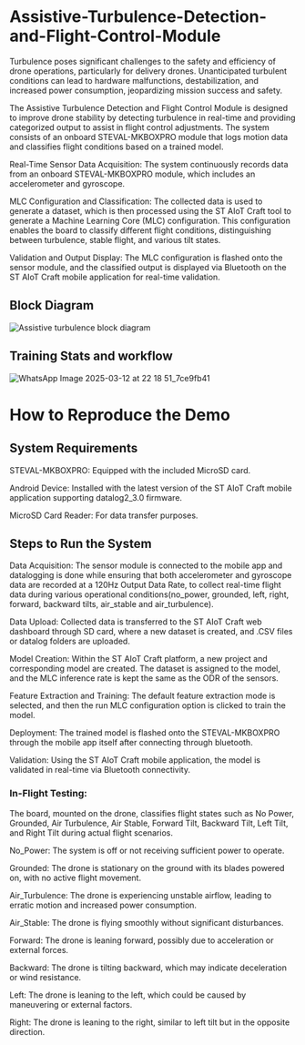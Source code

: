 # Assistive-Turbulence-Detection-and-Flight-Control-Module
Turbulence poses significant challenges to the safety and efficiency of drone operations, particularly for delivery drones. Unanticipated turbulent conditions can lead to hardware malfunctions, destabilization, and increased power consumption, jeopardizing mission success and safety.

The Assistive Turbulence Detection and Flight Control Module is designed to improve drone stability by detecting turbulence in real-time and providing categorized output to assist in flight control adjustments. The system consists of an onboard STEVAL-MKBOXPRO module that logs motion data and classifies flight conditions based on a trained model.

Real-Time Sensor Data Acquisition: The system continuously records data from an onboard STEVAL-MKBOXPRO module, which includes an accelerometer and gyroscope.

MLC Configuration and Classification: The collected data is used to generate a dataset, which is then processed using the ST AIoT Craft tool to generate a Machine Learning Core (MLC) configuration. This configuration enables the board to classify different flight conditions, distinguishing between turbulence, stable flight, and various tilt states.

Validation and Output Display: The MLC configuration is flashed onto the sensor module, and the classified output is displayed via Bluetooth on the ST AIoT Craft mobile application for real-time validation.

## Block Diagram
![Assistive turbulence block diagram](https://github.com/user-attachments/assets/813f8a8e-b457-44b4-a0fd-562f7552efc3)


## Training Stats and workflow
![WhatsApp Image 2025-03-12 at 22 18 51_7ce9fb41](https://github.com/user-attachments/assets/4746a017-9c9c-4049-a03e-c041462a7c72)

# How to Reproduce the Demo
## System Requirements
STEVAL-MKBOXPRO: Equipped with the included MicroSD card.

Android Device: Installed with the latest version of the ST AIoT Craft mobile application supporting datalog2_3.0 firmware.

MicroSD Card Reader: For data transfer purposes.


## Steps to Run the System
Data Acquisition: The sensor module is connected to the mobile app and datalogging is done while ensuring that both accelerometer and gyroscope data are recorded at a 120Hz Output Data Rate, to collect real-time flight data during various operational conditions(no_power, grounded, left, right, forward, backward tilts, air_stable and air_turbulence).

Data Upload: Collected data is transferred to the ST AIoT Craft web dashboard through SD card, where a new dataset is created, and .CSV files or datalog folders are uploaded.

Model Creation: Within the ST AIoT Craft platform, a new project and corresponding model are created. The dataset is assigned to the model, and the MLC inference rate is kept the same as the ODR of the sensors. 

Feature Extraction and Training: The default feature extraction mode is selected, and then the run MLC configuration option is clicked to train the model.

Deployment: The trained model is flashed onto the STEVAL-MKBOXPRO through the mobile app itself after connecting through bluetooth.

Validation: Using the ST AIoT Craft mobile application, the model is validated in real-time via Bluetooth connectivity.

### In-Flight Testing:
The board, mounted on the drone, classifies flight states such as No Power, Grounded, Air Turbulence, Air Stable, Forward Tilt, Backward Tilt, Left Tilt, and Right Tilt during actual flight scenarios.

No_Power: The system is off or not receiving sufficient power to operate.

Grounded: The drone is stationary on the ground with its blades powered on, with no active flight movement.

Air_Turbulence: The drone is experiencing unstable airflow, leading to erratic motion and increased power consumption.

Air_Stable: The drone is flying smoothly without significant disturbances.

Forward: The drone is leaning forward, possibly due to acceleration or external forces.

Backward: The drone is tilting backward, which may indicate deceleration or wind resistance.

Left: The drone is leaning to the left, which could be caused by maneuvering or external factors.

Right: The drone is leaning to the right, similar to left tilt but in the opposite direction.
